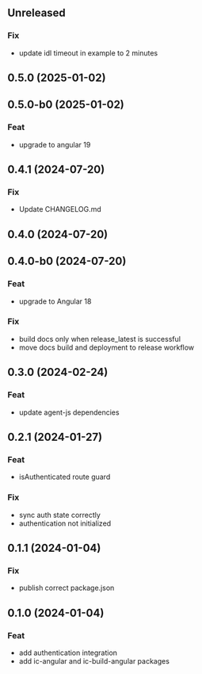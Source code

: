 ## Unreleased

### Fix

- update idl timeout in example to 2 minutes

## 0.5.0 (2025-01-02)

## 0.5.0-b0 (2025-01-02)

### Feat

- upgrade to angular 19

## 0.4.1 (2024-07-20)

### Fix

- Update CHANGELOG.md

## 0.4.0 (2024-07-20)

## 0.4.0-b0 (2024-07-20)

### Feat

- upgrade to Angular 18

### Fix

- build docs only when release_latest is successful
- move docs build and deployment to release workflow

## 0.3.0 (2024-02-24)

### Feat

- update agent-js dependencies

## 0.2.1 (2024-01-27)

### Feat

- isAuthenticated route guard

### Fix

- sync auth state correctly
- authentication not initialized

## 0.1.1 (2024-01-04)

### Fix

- publish correct package.json

## 0.1.0 (2024-01-04)

### Feat

- add authentication integration
- add ic-angular and ic-build-angular packages
